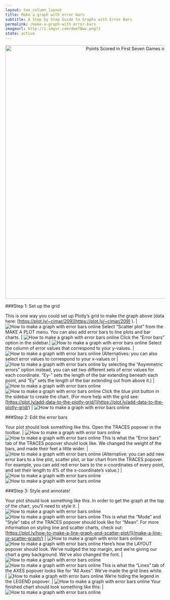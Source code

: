```yaml
---
layout: two_column_layout
title: Make a graph with error bars
subtitle: A Step by Step Guide to Graphs with Error Bars
permalink: /make-a-graph-with-error-bars
imageurl: http://i.imgur.com/dweTBwv.png?1
state: active
---
```


<div>
    <a href="https://plot.ly/~Dreamshot/1151/" target="_blank" title="Points Scored in First Seven Games of Season" style="display: block; text-align: center;"><img src="https://plot.ly/~Dreamshot/1151.png" alt="Points Scored in First Seven Games of Season" style="max-width: 100%;width: 800px;"  width="800" onerror="this.onerror=null;this.src='https://plot.ly/404.png';" /></a>
    <script data-plotly="Dreamshot:1151" src="https://plot.ly/embed.js" async></script>
</div>


###Step 1: Set up the grid

This is one way you could set up Plotly’s grid to make the graph above (data here: [https://plot.ly/~cimar/209](https://plot.ly/~cimar/209) ). | ![How to make a graph with error bars online](http://bit.ly/1CNWpHw)
Select “Scatter plot” from the MAKE A PLOT menu. You can also add error bars to line plots and bar charts. | ![How to make a graph with error bars online](http://bit.ly/1JRj76o)
Click the “Error bars” option in the sidebar.| ![How to make a graph with error bars online](https://plot.ly/static/learn/images/web_app_tutorials/how-to-make-a-graph-with-error-bars-online/image15.png)
Select the column of error values that correspond to your y-values. | ![How to make a graph with error bars online](https://plot.ly/static/learn/images/web_app_tutorials/how-to-make-a-graph-with-error-bars-online/image20.png)
(Alternatives: you can also select error values to correspond to your x-values or | ![How to make a graph with error bars online](https://plot.ly/static/learn/images/web_app_tutorials/how-to-make-a-graph-with-error-bars-online/image13.png)
by selecting the “Asymmetric errors” option instead, you can set two different sets of error values for each coordinate. “Ey-” sets the length of the bar extending beneath each point, and “Ey” sets the length of the bar extending out from above it.) | ![How to make a graph with error bars online](https://plot.ly/static/learn/images/web_app_tutorials/how-to-make-a-graph-with-error-bars-online/image23.png) ![How to make a graph with error bars online](https://plot.ly/static/learn/images/web_app_tutorials/how-to-make-a-graph-with-error-bars-online/image07.png)
Click the blue plot button in the sidebar to create the chart.  (For more help with the grid see: [https://plot.ly/add-data-to-the-plotly-grid/](https://plot.ly/add-data-to-the-plotly-grid/) | ![How to make a graph with error bars online](https://plot.ly/static/learn/images/web_app_tutorials/how-to-make-a-graph-with-error-bars-online/image18.png)

###Step 2: Edit the error bars


Your plot should look something like this. Open the TRACES popover in the toolbar. | ![How to make a graph with error bars online](https://plot.ly/static/learn/images/web_app_tutorials/how-to-make-a-graph-with-error-bars-online/image00.png) ![How to make a graph with error bars online](https://plot.ly/static/learn/images/web_app_tutorials/how-to-make-a-graph-with-error-bars-online/image12.png)
This is what the “Error bars” tab of the TRACES popover should look like. We changed the weight of the bars, and made their feet a little wider. | ![How to make a graph with error bars online](https://plot.ly/static/learn/images/web_app_tutorials/how-to-make-a-graph-with-error-bars-online/image11.png)
(Alternative: you can add new error bars to a line plot, scatter plot, or bar chart from the TRACES popover. For example, you can add red error bars to the x-coordinates of every point, and set their length to 4% of the x-coordinate’s value.) | ![How to make a graph with error bars online](https://plot.ly/static/learn/images/web_app_tutorials/how-to-make-a-graph-with-error-bars-online/image05.png) ![How to make a graph with error bars online](https://plot.ly/static/learn/images/web_app_tutorials/how-to-make-a-graph-with-error-bars-online/image21.png)

###Step 3: Style and annotate!

Your plot should look something like this. In order to get the graph at the top of the chart, you’ll need to style it. | ![How to make a graph with error bars online](https://plot.ly/static/learn/images/web_app_tutorials/how-to-make-a-graph-with-error-bars-online/image14.png) ![How to make a graph with error bars online](https://plot.ly/static/learn/images/web_app_tutorials/how-to-make-a-graph-with-error-bars-online/image12.png)
This is what the “Mode” and “Style” tabs of the TRACES popover should look like for “Mean”. For more information on styling line and scatter charts, check out: [https://plot.ly/how-to-make-a-line-graph-and-scatter-plot/](/make-a-line-or-scatter-graph/) | ![How to make a graph with error bars online](https://plot.ly/static/learn/images/web_app_tutorials/how-to-make-a-graph-with-error-bars-online/image17.png) ![How to make a graph with error bars online](https://plot.ly/static/learn/images/web_app_tutorials/how-to-make-a-graph-with-error-bars-online/image08.png)
Here’s how the LAYOUT popover should look. We’ve nudged the top margin, and we’re giving our chart a grey background. We’ve also changed the font. | ![How to make a graph with error bars online](https://plot.ly/static/learn/images/web_app_tutorials/how-to-make-a-graph-with-error-bars-online/image02.png) ![How to make a graph with error bars online](https://plot.ly/static/learn/images/web_app_tutorials/how-to-make-a-graph-with-error-bars-online/image03.png)
This is what the “Lines” tab of the AXES popover looks like for “All Axes”. We’ve made the grid lines white. | ![How to make a graph with error bars online](https://plot.ly/static/learn/images/web_app_tutorials/how-to-make-a-graph-with-error-bars-online/image22.png)
We’re hiding the legend in the LEGEND popover. | ![How to make a graph with error bars online](https://plot.ly/static/learn/images/web_app_tutorials/how-to-make-a-graph-with-error-bars-online/image06.png)
Your finished chart should look something like this: | ![How to make a graph with error bars online](https://plot.ly/static/learn/images/web_app_tutorials/how-to-make-a-graph-with-error-bars-online/image01.png)


